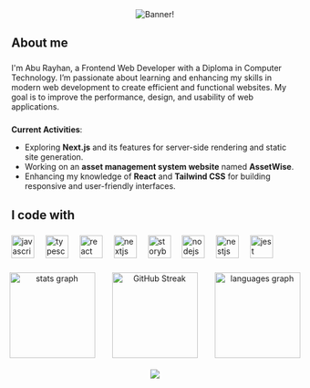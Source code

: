 <!-- Banner Image -->
<div align="center">
  <img src="./images/aburayhan.png" alt="Banner!" title="Banner" />
</div>

###

<h2 align="left">About me</h2>

###

<p align="left">I'm Abu Rayhan, a Frontend Web Developer with a Diploma in Computer Technology. I’m passionate about learning and enhancing my skills in modern web development to create efficient and functional websites. My goal is to improve the performance, design, and usability of web applications.</p>

###
**Current Activities**:
- Exploring **Next.js** and its features for server-side rendering and static site generation.
- Working on an **asset management system website** named **AssetWise**.
- Enhancing my knowledge of **React** and **Tailwind CSS** for building responsive and user-friendly interfaces.


<h2 align="left">I code with</h2>

###

<div align="left">
  <img src="https://cdn.jsdelivr.net/gh/devicons/devicon/icons/javascript/javascript-original.svg" height="40" alt="javascript logo"  />
  <img width="12" />
  <img src="https://cdn.jsdelivr.net/gh/devicons/devicon/icons/typescript/typescript-original.svg" height="40" alt="typescript logo"  />
  <img width="12" />
  <img src="https://cdn.jsdelivr.net/gh/devicons/devicon/icons/react/react-original.svg" height="40" alt="react logo"  />
  <img width="12" />
  <img src="https://cdn.jsdelivr.net/gh/devicons/devicon/icons/nextjs/nextjs-original.svg" height="40" alt="nextjs logo"  />
  <img width="12" />
  <img src="https://cdn.jsdelivr.net/gh/devicons/devicon/icons/storybook/storybook-original.svg" height="40" alt="storybook logo"  />
  <img width="12" />
  <img src="https://cdn.jsdelivr.net/gh/devicons/devicon/icons/nodejs/nodejs-original.svg" height="40" alt="nodejs logo"  />
  <img width="12" />
  <img src="https://cdn.jsdelivr.net/gh/devicons/devicon/icons/nestjs/nestjs-original.svg" height="40" alt="nestjs logo"  />
  <img width="12" />
  <img src="https://cdn.jsdelivr.net/gh/devicons/devicon/icons/jest/jest-plain.svg" height="40" alt="jest logo"  />
</div>

###

<!-- Stats, Streak, and Languages Section -->
<div align="center" style="display: flex; justify-content: center; gap: 30px; margin-top: 20px;">
  <img src="https://github-readme-stats.vercel.app/api?username=aburayhan-bpi&hide_title=false&hide_rank=false&show_icons=true&include_all_commits=true&count_private=true&disable_animations=false&theme=blueberry&locale=en&hide_border=false" height="150" alt="stats graph" />
  
  <!-- Streak Image -->
  <a href="https://git.io/streak-stats">
    <img src="https://nirzak-streak-stats.vercel.app?user=aburayhan-bpi&theme=blueberry" alt="GitHub Streak" height="150" />
  </a>

  <img src="https://github-readme-stats.vercel.app/api/top-langs?username=aburayhan-bpi&locale=en&hide_title=false&layout=compact&card_width=320&langs_count=5&theme=dracula&hide_border=false" height="150" alt="languages graph" />
</div>

<!-- Visitor Badge Section -->
<div align="center" style="margin-top: 20px;">
  <img src="https://visitor-badge.laobi.icu/badge?page_id=aburayhan-bpi.aburayhan-bpi" />
</div>
